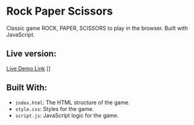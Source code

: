 # Rock Paper Scissors

Classic game ROCK, PAPER, SCISSORS to play in the browser. Built with JavaScript.

## Live version:
[Live Demo Link](https://game-rps-javascript.netlify.app/) []
## Built With:
- `index.html`: The HTML structure of the game.
- `style.css`: Styles for the game.
- `script.js`: JavaScript logic for the game.
  
